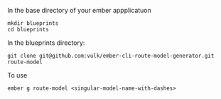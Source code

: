In the base directory of your ember appplicatuon
```
mkdir blueprints
cd blueprints
```

In the blueprints directory:

```
git clone git@github.com:vulk/ember-cli-route-model-generator.git route-model
```

To use 
```
ember g route-model <singular-model-name-with-dashes>
```


